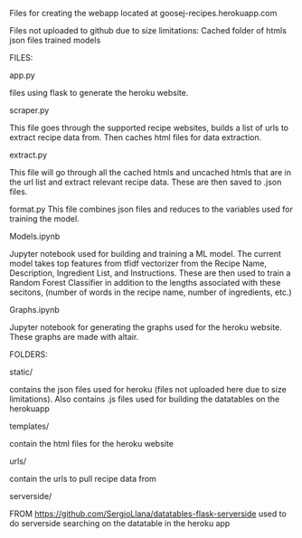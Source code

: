 Files for creating the webapp located at goosej-recipes.herokuapp.com

Files not uploaded to github due to size limitations:
	Cached folder of htmls
	json files
	trained models

FILES:

app.py

files using flask to generate the heroku website.

scraper.py

This file goes through the supported recipe websites, builds a list of urls to extract recipe data from. Then caches html files for data extraction.

extract.py

This file will go through all the cached htmls and uncached htmls that are in the url list and extract relevant recipe data.  These are then saved to .json files.

format.py
This file combines json files and reduces to the variables used for training the model.

Models.ipynb 

Jupyter notebook used for building and training a ML model.  The current model takes top features from tfidf vectorizer from the Recipe Name, Description, Ingredient List, and Instructions.  These are then used to train a Random Forest Classifier in addition to the lengths associated with these secitons, (number of words in the recipe name, number of ingredients, etc.)

Graphs.ipynb

Jupyter notebook for generating the graphs used for the heroku website.  These graphs are made with altair.

FOLDERS:

static/

contains the json files used for heroku (files not uploaded here due to size limitations).  Also contains .js files used for building the datatables on the herokuapp

templates/

contain the html files for the heroku website

urls/

contain the urls to pull recipe data from

serverside/

FROM https://github.com/SergioLlana/datatables-flask-serverside used to do serverside searching on the datatable in the heroku app


